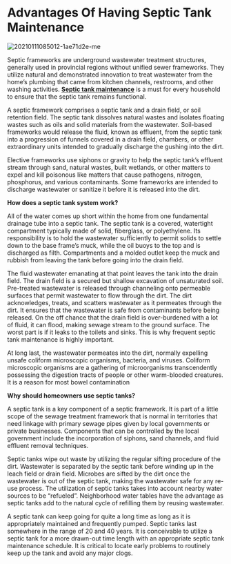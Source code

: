 # Advantages Of Having Septic Tank Maintenance
![20210111085012-1ae71d2e-me](https://user-images.githubusercontent.com/69583829/132546415-b3159929-7807-40a9-b5db-710c36fe92b0.jpg)

Septic frameworks are underground wastewater treatment structures, generally used in provincial regions without unified sewer frameworks. They utilize natural and demonstrated innovation to treat wastewater from the home’s plumbing that came from kitchen channels, restrooms, and other washing activities. <strong><a href="https://msrooterseptictankbufordga.com/">Septic tank maintenance</a></strong> is a must for every household to ensure that the septic tank remains functional.

A septic framework comprises a septic tank and a drain field, or soil retention field. The septic tank dissolves natural wastes and isolates floating wastes such as oils and solid materials from the wastewater. Soil-based frameworks would release the fluid, known as effluent, from the septic tank into a progression of funnels covered in a drain field, chambers, or other extraordinary units intended to gradually discharge the gushing into the dirt.

Elective frameworks use siphons or gravity to help the septic tank’s effluent stream through sand, natural wastes, built wetlands, or other matters to expel and kill poisonous like matters that cause pathogens, nitrogen, phosphorus, and various contaminants. Some frameworks are intended to discharge wastewater or sanitize it before it is released into the dirt.

<b>How does a septic tank system work?</b>

All of the water comes up short within the home from one fundamental drainage tube into a septic tank. The septic tank is a covered, watertight compartment typically made of solid, fiberglass, or polyethylene. Its responsibility is to hold the wastewater sufficiently to permit solids to settle down to the base frame’s muck, while the oil buoys to the top and is discharged as filth. Compartments and a molded outlet keep the muck and rubbish from leaving the tank before going into the drain field.

The fluid wastewater emanating at that point leaves the tank into the drain field. The drain field is a secured but shallow excavation of unsaturated soil. Pre-treated wastewater is released through channeling onto permeable surfaces that permit wastewater to flow through the dirt. The dirt acknowledges, treats, and scatters wastewater as it permeates through the dirt. It ensures that the wastewater is safe from contaminants before being released. On the off chance that the drain field is over-burdened with a lot of fluid, it can flood, making sewage stream to the ground surface. The worst part is if it leaks to the toilets and sinks. This is why frequent septic tank maintenance is highly important.

At long last, the wastewater permeates into the dirt, normally expelling unsafe coliform microscopic organisms, bacteria, and viruses. Coliform microscopic organisms are a gathering of microorganisms transcendently possessing the digestion tracts of people or other warm-blooded creatures. It is a reason for most bowel contamination

<b>Why should homeowners use septic tanks?</b>

A septic tank is a key component of a septic framework. It is part of a little scope of the sewage treatment framework that is normal in territories that need linkage with primary sewage pipes given by local governments or private businesses. Components that can be controlled by the local government include the incorporation of siphons, sand channels, and fluid effluent removal techniques.

Septic tanks wipe out waste by utilizing the regular sifting procedure of the dirt. Wastewater is separated by the septic tank before winding up in the leach field or drain field. Microbes are sifted by the dirt once the wastewater is out of the septic tank, making the wastewater safe for any re-use process. The utilization of septic tanks takes into account nearby water sources to be “refueled”. Neighborhood water tables have the advantage as septic tanks add to the natural cycle of refilling them by reusing wastewater.

A septic tank can keep going for quite a long time as long as it is appropriately maintained and frequently pumped. Septic tanks last somewhere in the range of 20 and 40 years. It is conceivable to utilize a septic tank for a more drawn-out time length with an appropriate septic tank maintenance schedule. It is critical to locate early problems to routinely keep up the tank and avoid any major clogs.

